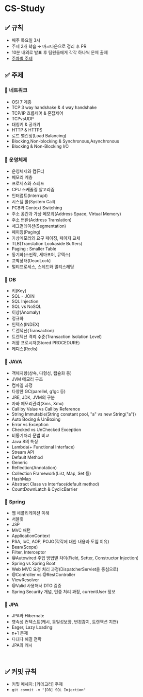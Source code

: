 # CS-Study

## ✅ 규칙
- 매주 목요일 3시
- 주제 2개 학습 ➔ 마크다운으로 정리 후 PR
- 10분 내외로 발표 후 팀원들에게 각각 하나씩 문제 출제
- [주차별 주제](https://github.com/S2gamzaS2/CS-Study.wiki.git)

## ✅ 주제

### 🔸 네트워크
- OSI 7 계층
- TCP 3 way handshake & 4 way handshake
- TCP/IP 흐름제어 & 혼잡제어
- TCPvsUDP
- 대칭키 & 공개키
- HTTP & HTTPS
- 로드 밸런싱(Load Balancing)
- Blocking,Non-blocking & Synchronous,Asynchronous
- Blocking & Non-Blocking I/O

### 🔸 운영체제
- 운영체제와 컴퓨터
- 메모리 계층
- 프로세스와 스레드
- CPU 스케줄링 알고리즘
- 인터럽트(Interrupt)
- 시스템 콜(System Call)
- PCB와 Context Switching
- 주소 공간과 가상 메모리(Address Space, Virtual Memory)
- 주소 변환(Address Translation)
- 세그먼테이션(Segmentation)
- 페이징(Paging)
- 가상메모리와 요구 페이징, 페이지 교체
- TLB(Translation Lookaside Buffers)
- Paging : Smaller Table
- 동기화(스핀락, 세마포어, 뮤텍스)
- 교착상태(DeadLock)
- 멀티프로세스, 스레드와 멀티스레딩


### 🔸 DB
- 키(Key)
- SQL - JOIN
- SQL Injection
- SQL vs NoSQL
- 이상(Anomaly)
- 정규화
- 인덱스(INDEX)
- 트랜잭션(Transaction)
- 트랜잭션 격리 수준(Transaction Isolation Level)
- 저장 프로시저(Stored PROCEDURE)
- 레디스(Redis)

### 🔸 JAVA
- 객체지향(상속, 다형성, 캡슐화 등)
- JVM 메모리 구조
- 컴파일 과정
- 다양한 GC(parellel, g1gc 등)
- JRE, JDK, JVM의 구분
- 자바 메모리관리(Xms, Xmx)
- Call by Value vs Call by Reference
- String Immutable(String constant pool, "a" vs new String("a"))
- Auto Boxing & UnBoxing
- Error vs Exception
- Checked vs UnChecked Exception
- 비동기처리 문법 비교
- Java 8의 특징
- Lambda(+ Functional Interface)
- Stream API
- Default Method
- Generic
- Reflection(Annotation)
- Collection Framework(List, Map, Set 등)
- HashMap
- Abstract Class vs Interface(default method)
- CountDownLatch & CyclicBarrier

### 🔸 Spring
- 웹 애플리케이션 이해
- 서블릿
- JSP
- MVC 패턴
- ApplicationContext
- PSA, IoC, AOP, POJO(각각에 대한 내용과 도입 이유)
- Bean(Scope)
- Filter, Interceptor
- @Autowired 주입 방법별 차이(Field, Setter, Constructor Injection)
- Spring vs Spring Boot
- Web MVC 요청 처리 과정(DispatcherServlet을 중심으로)
- @Controller vs @RestController
- ViewResolver
- @Valid 사용해서 DTO 검증
- Spring Security 개념, 인증 처리 과정, currentUser 정보

### 🔸 JPA
- JPA와 Hibernate
- 영속성 컨텍스트(캐시, 동일성보장, 변경감지, 트랜잭션 지연)
- Eager, Lazy Loading
- n+1 문제
- 다대다 해결 전략
- JPA의 캐시

<br>

## ✅ 커밋 규칙
- 커밋 메세지: [카테고리] 주제
- `git commit -m "[DB] SQL Injection"`
